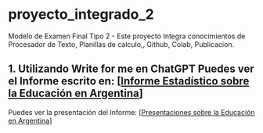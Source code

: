 # proyecto_integrado_2
Modelo de Examen Final Tipo 2 - Este proyecto Integra conocimientos de Procesador de Texto, Planillas de calculo,, Github, Colab, Publicacion.

## 1. Utilizando Write for me en ChatGPT Puedes ver el Informe escrito en: [[Informe Estadístico sobre la Educación en Argentina](https://chatgpt.com/share/6738d242-8d50-8001-98a6-69b0ceb2c74c)]

Puedes ver la presentación del Informe: [[Presentaciones sobre la Educación en Argentina](https://gamma.app/docs/Informe-sobre-el-Rendimiento-Academico-en-Argentina-2zyqiihput4ocmt)]
